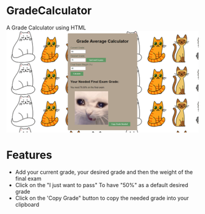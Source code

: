# GradeCalculator
A Grade Calculator using HTML
![Grade Calculator](screenshotcats.png)

# Features
* Add your current grade, your desired grade and then the weight of the final exam
* Click on the "I just want to pass" To have "50%" as a default desired grade
* Click on the 'Copy Grade" button to copy the needed grade into your clipboard
